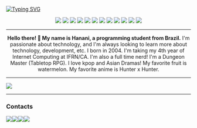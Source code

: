 [![Typing SVG](https://readme-typing-svg.herokuapp.com/?color=3d85c6&size=35&center=true&vCenter=true&width=1000&lines=Welcome!+:%29)](https://git.io/typing-svg)

<div align="center">
    <img src="https://img.shields.io/badge/mysql-%2300f.svg?style=for-the-badge&logo=mysql&logoColor=white">
    <img src="https://img.shields.io/badge/postgres-%23316192.svg?style=for-the-badge&logo=postgresql&logoColor=white">
    <img src="https://img.shields.io/badge/sqlite-%2307405e.svg?style=for-the-badge&logo=sqlite&logoColor=white">
    <img src="https://img.shields.io/badge/laravel-%23FF2D20.svg?style=for-the-badge&logo=laravel&logoColor=white">
    <img src="https://img.shields.io/badge/bootstrap-%238511FA.svg?style=for-the-badge&logo=bootstrap&logoColor=white">
    <img src="https://img.shields.io/badge/Next-black?style=for-the-badge&logo=next.js&logoColor=white">
    <img src="https://img.shields.io/badge/node.js-6DA55F?style=for-the-badge&logo=node.js&logoColor=white">
    <img src="https://img.shields.io/badge/tailwindcss-%2338B2AC.svg?style=for-the-badge&logo=tailwind-css&logoColor=white">
    <img src="https://img.shields.io/badge/adobe%20photoshop-%2331A8FF.svg?style=for-the-badge&logo=adobe%20photoshop&logoColor=white">
    <img src="https://img.shields.io/badge/vercel-%23000000.svg?style=for-the-badge&logo=vercel&logoColor=white">
    <img src="https://img.shields.io/badge/github%20pages-121013?style=for-the-badge&logo=github&logoColor=white">
    <img src="https://img.shields.io/badge/Visual%20Studio%20Code-0078d7.svg?style=for-the-badge&logo=visual-studio-code&logoColor=white">
</div>

<hr>

<p align="center">
<strong>Hello there! 👋 My name is Hanani, a programming student from Brazil.</strong> I'm passionate about technology, and I'm always looking to learn more about technology, development, etc. I born in 2004. I'm taking my 4th year of Internet Computing at IFRN/CA. I'm also a full time nerd! I'm a Dungeon Master (Tabletop RPG). I love kpop and Asian Dramas! My favorite fruit is watermelon. My favorite anime is Hunter x Hunter.
</p>

<hr>

<img align="center" src="https://github-readme-stats.vercel.app/api?username=hananitallyson&amp;show_icons=true&amp;hide_border=true&amp;include_all_commits=true&amp;card_width=600&amp;custom_title=GitHub%20Stats&amp;title_color=3B7EBF&amp;text_color=FFF&amp;icon_color=3B7EBF&amp;hide=contribs&amp;show=reviews,prs_merged,prs_merged_percentage&amp;theme=transparent">

<hr>

<h3>Contacts</h3>
<div style="display: flex;">
  <a href="mailto:tallysonhanani@gmail.com" target="_blank"><img src="https://img.shields.io/badge/Gmail-D14836?style=for-the-badge&logo=gmail&logoColor=white"></a>
  <a href="https://www.linkedin.com/in/hananitallyson/" target="_blank"><img src="https://img.shields.io/badge/linkedin-%230077B5.svg?style=for-the-badge&logo=linkedin&logoColor=white"></a>
  <a href="https://www.reddit.com/user/otaliz/" target="_blank"><img src="https://img.shields.io/badge/Reddit-%23FF4500.svg?style=for-the-badge&logo=Reddit&logoColor=white"></a>
  <a href="https://twitter.com/otaliz_" target="_blank"><img src="https://img.shields.io/badge/X-%23000000.svg?style=for-the-badge&logo=X&logoColor=white"></a>
</div>
